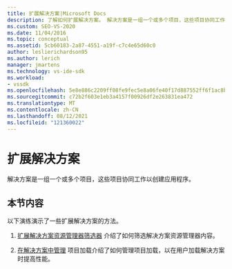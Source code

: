 ```yaml
---
title: 扩展解决方案|Microsoft Docs
description: 了解如何扩展解决方案。 解决方案是一组一个或多个项目，这些项目协同工作以创建应用程序。
ms.custom: SEO-VS-2020
ms.date: 11/04/2016
ms.topic: conceptual
ms.assetid: 5cb60183-2a87-4551-a19f-c7c4e65d60c0
author: leslierichardson95
ms.author: lerich
manager: jmartens
ms.technology: vs-ide-sdk
ms.workload:
- vssdk
ms.openlocfilehash: 5e8e886c2209ff08fe9fec5e8a06fe40f17d887552ff6f1ac8bf249b424beb59
ms.sourcegitcommit: c72b2f603e1eb3a4157f00926df2e263831ea472
ms.translationtype: MT
ms.contentlocale: zh-CN
ms.lasthandoff: 08/12/2021
ms.locfileid: "121360022"
---
```

# <a name="extend-solutions"></a>扩展解决方案
解决方案是一组一个或多个项目，这些项目协同工作以创建应用程序。

## <a name="in-this-section"></a>本节内容
 以下演练演示了一些扩展解决方案的方法。

1. [扩展解决方案资源管理器筛选器](../extensibility/extending-the-solution-explorer-filter.md) 介绍了如何筛选解决方案资源管理器内容。

2. [在解决方案中管理](../extensibility/managing-project-loading-in-a-solution.md) 项目加载介绍了如何管理项目加载，以在用户加载解决方案时提高性能。
